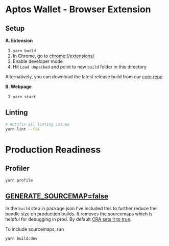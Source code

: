 # Aptos Wallet - Browser Extension

## Setup

**A. Extension**
1. `yarn build`
2. In Chrome, go to [chrome://extensions/](chrome://extensions/)
3. Enable developer mode
4. Hit `Load Unpacked` and point to new `build` folder in this directory

Alternatively, you can download the latest release build from our [core repo](https://github.com/aptos-labs/aptos-core/releases).

**B. Webpage**
1. `yarn start`

## Linting
```bash
# Autofix all linting issues
yarn lint --fix
```

# Production Readiness
## Profiler
```bash
yarn profile
```

## [GENERATE_SOURCEMAP=false](https://dev.to/jburroughs/don-t-use-create-react-app-until-you-know-this-1a2d)
In the `build` step in package.json I've included this to further reduce the bundle size on production builds. It removes the sourcemaps which is helpful for 
debugging in prod. By default [CRA sets it to true](https://dev.to/jburroughs/don-t-use-create-react-app-until-you-know-this-1a2d).

To include sourcemaps, run

```bash
yarn build:dev
```
